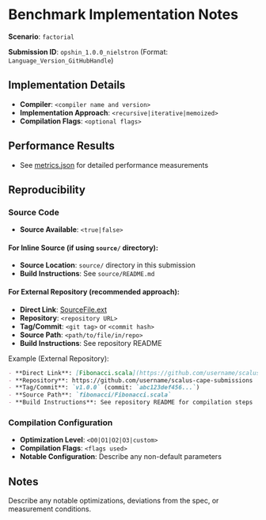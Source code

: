 # Benchmark Implementation Notes

**Scenario**: `factorial`

**Submission ID**: `opshin_1.0.0_nielstron` (Format: `Language_Version_GitHubHandle`)

## Implementation Details

- **Compiler**: `<compiler name and version>`
- **Implementation Approach**: `<recursive|iterative|memoized>`
- **Compilation Flags**: `<optional flags>`

## Performance Results

- See [metrics.json](metrics.json) for detailed performance measurements

## Reproducibility

### Source Code

- **Source Available**: `<true|false>`

#### For Inline Source (if using `source/` directory):

- **Source Location**: `source/` directory in this submission
- **Build Instructions**: See `source/README.md`

#### For External Repository (recommended approach):

- **Direct Link**: [SourceFile.ext](https://github.com/username/repo/blob/{tag-or-commit}/path/to/file)
- **Repository**: `<repository URL>`
- **Tag/Commit**: `<git tag>` or `<commit hash>`
- **Source Path**: `<path/to/file/in/repo>`
- **Build Instructions**: See repository README

Example (External Repository):

```markdown
- **Direct Link**: [Fibonacci.scala](https://github.com/username/scalus-cape-submissions/blob/v1.0.0/fibonacci/Fibonacci.scala)
- **Repository**: https://github.com/username/scalus-cape-submissions
- **Tag/Commit**: `v1.0.0` (commit: `abc123def456...`)
- **Source Path**: `fibonacci/Fibonacci.scala`
- **Build Instructions**: See repository README for compilation steps
```

### Compilation Configuration

- **Optimization Level**: `<O0|O1|O2|O3|custom>`
- **Compilation Flags**: `<flags used>`
- **Notable Configuration**: Describe any non-default parameters

## Notes

Describe any notable optimizations, deviations from the spec, or measurement conditions.
